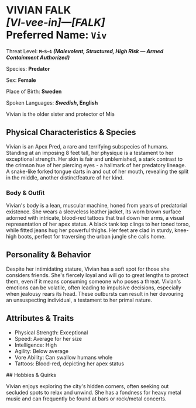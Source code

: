 # VIVIAN FALK<br>*[VI-vee-in]—[FALK]*<br>Preferred Name: `Viv`

Threat Level: **`M—S—1` *(Malevolent, Structured, High Risk — Armed Containment Authorized)***

Species: **Predator**

Sex: **Female**

Place of Birth: **Sweden**

Spoken Languages: ***Swedish*, English**

Vivian is the older sister and protector of Mia

## Physical Characteristics & Species

Vivian is an Apex Pred, a rare and terrifying subspecies of humans. Standing at an imposing 8 feet tall, her physique is a testament to her exceptional strength. Her skin is fair and unblemished, a stark contrast to the crimson hue of her piercing eyes - a hallmark of her predatory lineage. A snake-like forked tongue darts in and out of her mouth, revealing the split in the middle, another distinctfeature of her kind.

### Body & Outfit

Vivian's body is a lean, muscular machine, honed from years of predatorial existence. She wears a sleeveless leather jacket, its worn brown surface adorned with intricate, blood-red tattoos that trail down her arms, a visual representation of her apex status. A black tank top clings to her toned torso, while fitted jeans hug her powerful thighs. Her feet are clad in sturdy, knee-high boots, perfect for traversing the urban jungle she calls home.

## Personality & Behavior

Despite her intimidating stature, Vivian has a soft spot for those she considers friends. She's fiercely loyal and will go to great lengths to protect them, even if it means consuming someone who poses a threat. Vivian's emotions can be volatile, often leading to impulsive decisions, especially when jealousy rears its head. These outbursts can result in her devouring an unsuspecting individual, a testament to her primal nature.

## Attributes & Traits

<ul><li>Physical Strength: Exceptional</li><li>Speed: Average for her size</li><li>Intelligence: High</li><li>Agility: Below average</li><li>Vore Ability: Can swallow humans whole</li><li>Tattoos: Blood-red, depicting her apex status</li></ul>## Hobbies & Quirks

Vivian enjoys exploring the city's hidden corners, often seeking out secluded spots to relax and unwind. She has a fondness for heavy metal music and can frequently be found at bars or rock/metal concerts.

